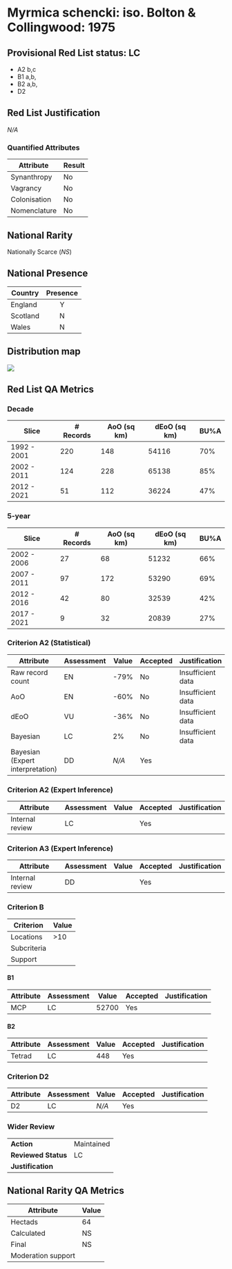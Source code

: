 # Myrmica schencki: iso. Bolton & Collingwood: 1975

## Provisional Red List status: LC
- A2 b,c
- B1 a,b, 
- B2 a,b, 
- D2

## Red List Justification
*N/A*
### Quantified Attributes
|Attribute|Result|
|---|---|
|Synanthropy|No|
|Vagrancy|No|
|Colonisation|No|
|Nomenclature|No|


## National Rarity
Nationally Scarce (*NS*)

## National Presence
|Country|Presence
|---|:-:|
|England|Y|
|Scotland|N|
|Wales|N|


## Distribution map
![](../map/107.svg)

## Red List QA Metrics
### Decade
| Slice | # Records | AoO (sq km) | dEoO (sq km) |BU%A |
|---|---|---|---|---|
|1992 - 2001|220|148|54116|70%|
|2002 - 2011|124|228|65138|85%|
|2012 - 2021|51|112|36224|47%|
### 5-year
| Slice | # Records | AoO (sq km) | dEoO (sq km) |BU%A |
|---|---|---|---|---|
|2002 - 2006|27|68|51232|66%|
|2007 - 2011|97|172|53290|69%|
|2012 - 2016|42|80|32539|42%|
|2017 - 2021|9|32|20839|27%|
### Criterion A2 (Statistical)
|Attribute|Assessment|Value|Accepted|Justification
|---|---|---|---|---|
|Raw record count|EN|-79%|No|Insufficient data|
|AoO|EN|-60%|No|Insufficient data|
|dEoO|VU|-36%|No|Insufficient data|
|Bayesian|LC|2%|No|Insufficient data|
|Bayesian (Expert interpretation)|DD|*N/A*|Yes||
### Criterion A2 (Expert Inference)
|Attribute|Assessment|Value|Accepted|Justification
|---|---|---|---|---|
|Internal review|LC||Yes||
### Criterion A3 (Expert Inference)
|Attribute|Assessment|Value|Accepted|Justification
|---|---|---|---|---|
|Internal review|DD||Yes||
### Criterion B
|Criterion| Value|
|---|---|
|Locations|>10|
|Subcriteria||
|Support||
#### B1
|Attribute|Assessment|Value|Accepted|Justification
|---|---|---|---|---|
|MCP|LC|52700|Yes||
#### B2
|Attribute|Assessment|Value|Accepted|Justification
|---|---|---|---|---|
|Tetrad|LC|448|Yes||
### Criterion D2
|Attribute|Assessment|Value|Accepted|Justification
|---|---|---|---|---|
|D2|LC|*N/A*|Yes||
### Wider Review
|  |  |
|---|---|
|**Action**|Maintained|
|**Reviewed Status**|LC|
|**Justification**||


## National Rarity QA Metrics
|Attribute|Value|
|---|---|
|Hectads|64|
|Calculated|NS|
|Final|NS|
|Moderation support||



